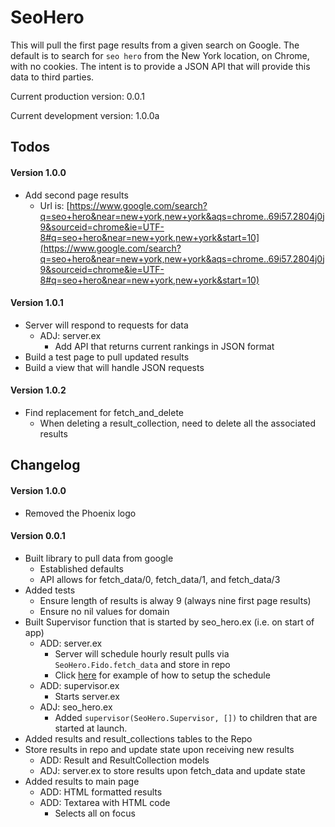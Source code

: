 # SeoHero

This will pull the first page results from a given search on Google. The default is to search for `seo hero` from the New York location, on Chrome, with no cookies. The intent is to provide a JSON API that will provide this data to third parties.

Current production version: 0.0.1

Current development version: 1.0.0a

## Todos

#### Version 1.0.0
- Add second page results
  - Url is: [https://www.google.com/search?q=seo+hero&near=new+york,new+york&aqs=chrome..69i57.2804j0j9&sourceid=chrome&ie=UTF-8#q=seo+hero&near=new+york,new+york&start=10](https://www.google.com/search?q=seo+hero&near=new+york,new+york&aqs=chrome..69i57.2804j0j9&sourceid=chrome&ie=UTF-8#q=seo+hero&near=new+york,new+york&start=10)

#### Version 1.0.1

- Server will respond to requests for data
  - ADJ: server.ex
    - Add API that returns current rankings in JSON format
- Build a test page to pull updated results
- Build a view that will handle JSON requests

#### Version 1.0.2

- Find replacement for fetch_and_delete
  - When deleting a result_collection, need to delete all the associated results

## Changelog

#### Version 1.0.0

- Removed the Phoenix logo

#### Version 0.0.1

- Built library to pull data from google
  - Established defaults
  - API allows for fetch_data/0, fetch_data/1, and fetch_data/3
- Added tests
  - Ensure length of results is alway 9 (always nine first page results)
  - Ensure no nil values for domain
- Built Supervisor function that is started by seo_hero.ex (i.e. on start of app)
  - ADD: server.ex
    - Server will schedule hourly result pulls via `SeoHero.Fido.fetch_data` and store in repo
    - Click [here](http://stackoverflow.com/questions/32085258/how-to-run-some-code-every-few-hours-in-phoenix-framework) for example of how to setup the schedule
  - ADD: supervisor.ex
    - Starts server.ex
  - ADJ: seo_hero.ex
    - Added `supervisor(SeoHero.Supervisor, [])` to children that are started at launch.
- Added results and result_collections tables to the Repo
- Store results in repo and update state upon receiving new results
  - ADD: Result and ResultCollection models
  - ADJ: server.ex to store results upon fetch_data and update state
- Added results to main page
  - ADD: HTML formatted results
  - ADD: Textarea with HTML code
    - Selects all on focus
